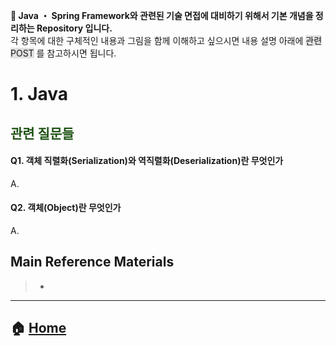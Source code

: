 **:seedling: Java ・ Spring Framework와 관련된 기술 면접에 대비하기 위해서 기본 개념을 정리하는 Repository 입니다.**
<br> 각 항목에 대한 구체적인 내용과 그림을 함께 이해하고 싶으시면 내용 설명 아래에 <span style="background-color: #e1e1e1">관련 POST</span> 를 참고하시면 됩니다.

# 1. Java
## <span style="color:#205416">관련 질문들</span>

#### Q1. 객체 직렬화(Serialization)와 역직렬화(Deserialization)란 무엇인가
A.

#### Q2. 객체(Object)란 무엇인가
A.


## Main Reference Materials
> - []()

---
## :house: [Home](https://github.com/gmlwjd9405/java-and-springframework-interview-questions)
